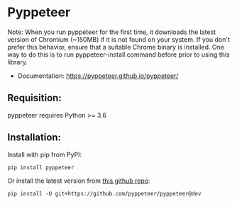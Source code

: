 # Pyppeteer 

Note: When you run pyppeteer for the first time, it downloads the latest version of Chromium (~150MB) if it is not found on your system. If you don't prefer this behavior, ensure that a suitable Chrome binary is installed. One way to do this is to run pyppeteer-install command before prior to using this library.

- Documentation: https://pyppeteer.github.io/pyppeteer/

## Requisition:

pyppeteer requires Python >= 3.6

## Installation:

Install with pip from PyPI:

```
pip install pyppeteer
```

Or install the latest version from [this github repo](https://github.com/pyppeteer/pyppeteer/):

```
pip install -U git+https://github.com/pyppeteer/pyppeteer@dev
```
